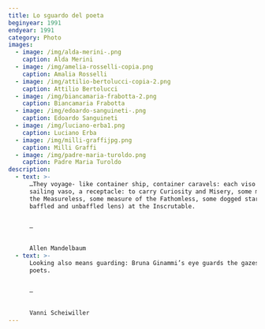 ```yaml
---
title: Lo sguardo del poeta
beginyear: 1991
endyear: 1991
category: Photo
images:
  - image: /img/alda-merini-.png
    caption: Alda Merini
  - image: /img/amelia-rosselli-copia.png
    caption: Amalia Rosselli
  - image: /img/attilio-bertolucci-copia-2.png
    caption: Attilio Bertolucci
  - image: /img/biancamaria-frabotta-2.png
    caption: Biancamaria Frabotta
  - image: /img/edoardo-sanguineti-.png
    caption: Edoardo Sanguineti
  - image: /img/luciano-erba1.png
    caption: Luciano Erba
  - image: /img/milli-graffijpg.png
    caption: Milli Graffi
  - image: /img/padre-maria-turoldo.png
    caption: Padre Maria Turoldo
description:
  - text: >-
      …They voyage- like container ship, container caravels: each viso is a
      sailing vaso, a receptacle: to carry Curiosity and Misery, some music of
      the Measureless, some measure of the Fathomless, some dogged stares ( by
      baffled and unbaffled lens) at the Inscrutable.


      —


      Allen Mandelbaum
  - text: >-
      Looking also means guarding: Bruna Ginammi’s eye guards the gazes of
      poets.


      —


      Vanni Scheiwiller
---
```

